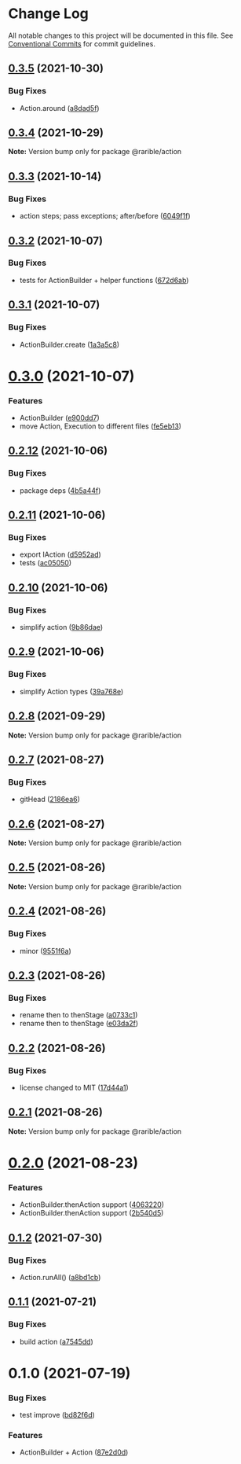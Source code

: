 # Change Log

All notable changes to this project will be documented in this file.
See [Conventional Commits](https://conventionalcommits.org) for commit guidelines.

## [0.3.5](https://github.com/rariblecom/ts-common/compare/@rarible/action@0.3.4...@rarible/action@0.3.5) (2021-10-30)


### Bug Fixes

* Action.around ([a8dad5f](https://github.com/rariblecom/ts-common/commit/a8dad5f8c23fd0904d1e984d7cea0ba1f445441e))





## [0.3.4](https://github.com/rariblecom/ts-common/compare/@rarible/action@0.3.3...@rarible/action@0.3.4) (2021-10-29)

**Note:** Version bump only for package @rarible/action





## [0.3.3](https://github.com/rariblecom/ts-common/compare/@rarible/action@0.3.2...@rarible/action@0.3.3) (2021-10-14)


### Bug Fixes

* action steps; pass exceptions; after/before ([6049f1f](https://github.com/rariblecom/ts-common/commit/6049f1fef76246f30ae37ac53890aaaccaef6432))





## [0.3.2](https://github.com/rariblecom/ts-common/compare/@rarible/action@0.3.1...@rarible/action@0.3.2) (2021-10-07)


### Bug Fixes

* tests for ActionBuilder + helper functions ([672d6ab](https://github.com/rariblecom/ts-common/commit/672d6ab7f0d55a7e3a8051512aba503658a18079))





## [0.3.1](https://github.com/rariblecom/ts-common/compare/@rarible/action@0.3.0...@rarible/action@0.3.1) (2021-10-07)


### Bug Fixes

* ActionBuilder.create ([1a3a5c8](https://github.com/rariblecom/ts-common/commit/1a3a5c8d51f628d933fee54a09766310be4aeb04))





# [0.3.0](https://github.com/rariblecom/ts-common/compare/@rarible/action@0.2.12...@rarible/action@0.3.0) (2021-10-07)


### Features

* ActionBuilder ([e900dd7](https://github.com/rariblecom/ts-common/commit/e900dd7780efac7b802d1496c9369444587ca809))
* move Action, Execution to different files ([fe5eb13](https://github.com/rariblecom/ts-common/commit/fe5eb1368b1dc5b76f5a5a4cdf3dd9cf056e5c41))





## [0.2.12](https://github.com/rariblecom/ts-common/compare/@rarible/action@0.2.11...@rarible/action@0.2.12) (2021-10-06)


### Bug Fixes

* package deps ([4b5a44f](https://github.com/rariblecom/ts-common/commit/4b5a44f8f93055fb5f1ce980c3516735001f3612))





## [0.2.11](https://github.com/rariblecom/ts-common/compare/@rarible/action@0.2.10...@rarible/action@0.2.11) (2021-10-06)


### Bug Fixes

* export IAction ([d5952ad](https://github.com/rariblecom/ts-common/commit/d5952ade9425327e1d9f2c576b0dd5e9f4a7afc3))
* tests ([ac05050](https://github.com/rariblecom/ts-common/commit/ac05050dda8e5a1e8ab1191aea486c1502749d8d))





## [0.2.10](https://github.com/rariblecom/ts-common/compare/@rarible/action@0.2.9...@rarible/action@0.2.10) (2021-10-06)


### Bug Fixes

* simplify action ([9b86dae](https://github.com/rariblecom/ts-common/commit/9b86daec142525cb23f2ecca03539c4d5fd5288f))





## [0.2.9](https://github.com/rariblecom/ts-common/compare/@rarible/action@0.2.8...@rarible/action@0.2.9) (2021-10-06)


### Bug Fixes

* simplify Action types ([39a768e](https://github.com/rariblecom/ts-common/commit/39a768e623380728493e677479c56bd780904757))





## [0.2.8](https://github.com/rariblecom/ts-common/compare/@rarible/action@0.2.7...@rarible/action@0.2.8) (2021-09-29)

**Note:** Version bump only for package @rarible/action





## [0.2.7](https://github.com/rariblecom/ts-common/compare/@rarible/action@0.2.6...@rarible/action@0.2.7) (2021-08-27)


### Bug Fixes

* gitHead ([2186ea6](https://github.com/rariblecom/ts-common/commit/2186ea686e5eb3393a8e3896826756086d3b05de))





## [0.2.6](https://github.com/rariblecom/ts-common/compare/@rarible/action@0.2.5...@rarible/action@0.2.6) (2021-08-27)

**Note:** Version bump only for package @rarible/action





## [0.2.5](https://github.com/rariblecom/ts-common/compare/@rarible/action@0.2.4...@rarible/action@0.2.5) (2021-08-26)

**Note:** Version bump only for package @rarible/action





## [0.2.4](https://github.com/rariblecom/ts-common/compare/@rarible/action@0.2.3...@rarible/action@0.2.4) (2021-08-26)


### Bug Fixes

* minor ([9551f6a](https://github.com/rariblecom/ts-common/commit/9551f6aa777492081db716f78d7af477061f9270))





## [0.2.3](https://github.com/rariblecom/ts-common/compare/@rarible/action@0.2.2...@rarible/action@0.2.3) (2021-08-26)


### Bug Fixes

* rename then to thenStage ([a0733c1](https://github.com/rariblecom/ts-common/commit/a0733c12407d22554a901efc3d534e5f67e81676))
* rename then to thenStage ([e03da2f](https://github.com/rariblecom/ts-common/commit/e03da2ffffbc3bf58f07c4ec8f346f7661b77ce1))





## [0.2.2](https://github.com/rariblecom/ts-common/compare/@rarible/action@0.2.1...@rarible/action@0.2.2) (2021-08-26)


### Bug Fixes

* license changed to MIT ([17d44a1](https://github.com/rariblecom/ts-common/commit/17d44a1225c507c6a4c8b1f4bcf8878c43c211b2))





## [0.2.1](https://github.com/rariblecom/ts-common/compare/@rarible/action@0.2.0...@rarible/action@0.2.1) (2021-08-26)

**Note:** Version bump only for package @rarible/action





# [0.2.0](https://github.com/rariblecom/ts-common/compare/@rarible/action@0.1.2...@rarible/action@0.2.0) (2021-08-23)


### Features

* ActionBuilder.thenAction support ([4063220](https://github.com/rariblecom/ts-common/commit/4063220d9b072299fbfd05eb2a1f2627d8b1eedb))
* ActionBuilder.thenAction support ([2b540d5](https://github.com/rariblecom/ts-common/commit/2b540d5e605d22c4f3ad232ba2c39fcdfb4cc17d))





## [0.1.2](https://github.com/rariblecom/ts-common/compare/@rarible/action@0.1.1...@rarible/action@0.1.2) (2021-07-30)


### Bug Fixes

* Action.runAll() ([a8bd1cb](https://github.com/rariblecom/ts-common/commit/a8bd1cbab4986fa54618191d2cd3410f5842a0dc))





## [0.1.1](https://github.com/rariblecom/ts-common/compare/@rarible/action@0.1.0...@rarible/action@0.1.1) (2021-07-21)


### Bug Fixes

* build action ([a7545dd](https://github.com/rariblecom/ts-common/commit/a7545ddc124691a4189326388b0b7c7610741654))





# 0.1.0 (2021-07-19)


### Bug Fixes

* test improve ([bd82f6d](https://github.com/rariblecom/ts-common/commit/bd82f6dcc0cbe00c6da2b8fcab6372c280f2b47b))


### Features

* ActionBuilder + Action ([87e2d0d](https://github.com/rariblecom/ts-common/commit/87e2d0d99f3215cd5183eed0dc886f7b02793689))
